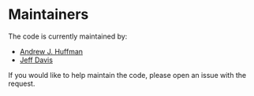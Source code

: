 # Maintainers

The code is currently maintained by:  
* [Andrew J. Huffman](https://github.com/ahuffman)
* [Jeff Davis](https://github.com/JefeDavis)

If you would like to help maintain the code, please open an issue with the request.
